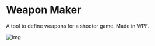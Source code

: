 # Weapon Maker
A tool to define weapons for a shooter game. Made in WPF.

![img](https://i.imgur.com/C5kM4Kb.gif)
